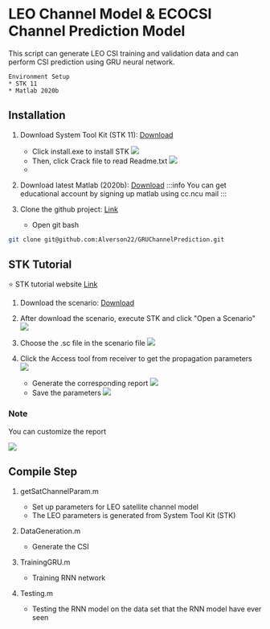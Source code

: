 LEO Channel Model & ECOCSI Channel Prediction Model
===

This script can generate LEO CSI training and validation data and can perform CSI prediction using GRU neural network.

```
Environment Setup
* STK 11
* Matlab 2020b
```

## Installation

1. Download System Tool Kit (STK 11): [Download](https://drive.google.com/file/d/1zEJDTEiSir65Ngu51Ek76j7cOV1QoUUm/view?usp=sharing)
    * Click install.exe to install STK
    ![](https://i.imgur.com/auEEbzn.png)
    * Then, click Crack file to read Readme.txt
    ![](https://i.imgur.com/HP1foKh.png)
    * 

2. Download latest Matlab (2020b): [Download](https://www.mathworks.com/downloads/)
:::info
You can get educational account by signing up matlab using cc.ncu mail
:::

3. Clone the github project: [Link]()
    * Open git bash
```bash
git clone git@github.com:Alverson22/GRUChannelPrediction.git
```

## STK Tutorial

:star: STK tutorial website [Link](https://help.agi.com/stk/index.htm)

1. Download the scenario: [Download](https://drive.google.com/file/d/1lOCqG2KkEVDuhr_UUj88vat4Od_yATFy/view?usp=sharing)

2. After download the scenario, execute STK and click "Open a Scenario"
![](https://i.imgur.com/BOjvAcz.png)

3. Choose the .sc file in the scenario file
![](https://i.imgur.com/VTrtAdU.png)

4. Click the Access tool from receiver to get the propagation parameters
![](https://i.imgur.com/rP7ofzI.png)
    * Generate the corresponding report
![](https://i.imgur.com/m2SybEZ.png)
    * Save the parameters
![](https://i.imgur.com/6mEtJhA.png)

### Note

You can customize the report

![](https://i.imgur.com/f2HkOKL.png)






## Compile Step

1. getSatChannelParam.m
    * Set up parameters for LEO satellite channel model
    * The LEO parameters is generated from System Tool Kit (STK)

2. DataGeneration.m
    * Generate the CSI

3. TrainingGRU.m
    * Training RNN network

4. Testing.m
    * Testing the RNN model on the data set that the RNN model have ever seen